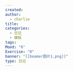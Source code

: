 ```yaml
---
created:
author:
  - charlie
title:
categories:
  - 日记
  - 模板
tags:
Mood: "6"
Exercise: "0"
banner: "[[beamer图片1.png]]"
type: 日记
---
```




